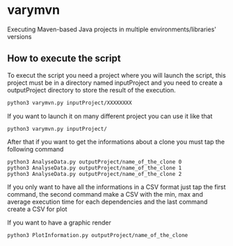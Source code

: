 # varymvn
Executing Maven-based Java projects in multiple environments/libraries' versions

## How to execute the script

To execut the script you need a project where you will launch the script, this project must be in a directory named inputProject and you need to create a outputProject directory to store the result of the execution.
  
```bash
python3 varymvn.py inputProject/XXXXXXXX
```

If you want to launch it on many different project you can use it like that

```
python3 varymvn.py inputProject/
```

After that if you want to get the informations about a clone you must tap the following command

```
python3 AnalyseData.py outputProject/name_of_the_clone 0
python3 AnalyseData.py outputProject/name_of_the_clone 1
python3 AnalyseData.py outputProject/name_of_the_clone 2
```

If you only want to have all the informations in a CSV format just tap the first command, the second command make a CSV with the min, max and average execution time for each dependencies and the last command create a CSV for plot

If you want to have a graphic render 

```
python3 PlotInformation.py outputProject/name_of_the_clone
```
